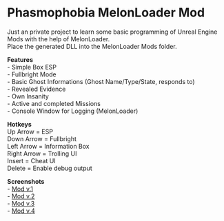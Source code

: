 # Phasmophobia MelonLoader Mod

Just an private project to learn some basic programming of Unreal Engine Mods with the help of MelonLoader.  
Place the generated DLL into the MelonLoader Mods folder.   


**Features**  
\- Simple Box ESP  
\- Fullbright Mode  
\- Basic Ghost Informations (Ghost Name/Type/State, responds to)  
\- Revealed Evidence  
\- Own Insanity  
\- Active and completed Missions  
\- Console Window for Logging (MelonLoader)


**Hotkeys**  
Up Arrow = ESP  
Down Arrow = Fullbright  
Left Arrow = Information Box  
Right Arrow = Trolling UI  
Insert = Cheat UI  
Delete = Enable debug output


**Screenshots**  
\- [Mod v.1](Images/v1.png)  
\- [Mod v.2](Images/v2.png)  
\- [Mod v.3](Images/v3.png)  
\- [Mod v.4](Images/v4.png)
